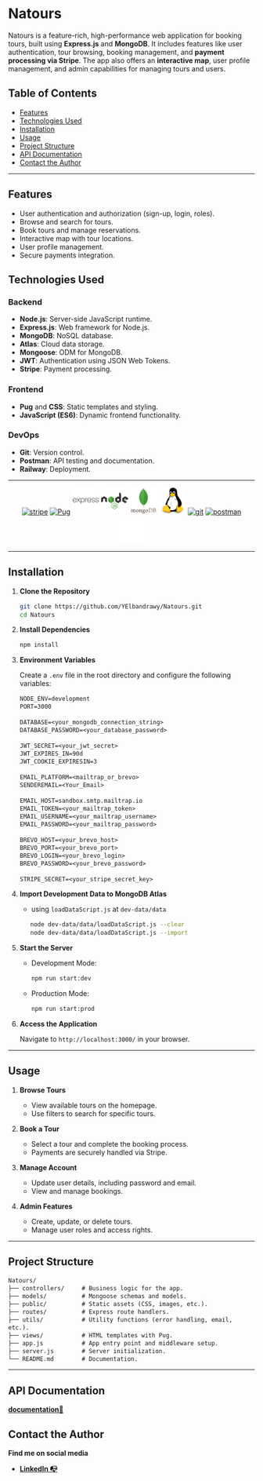 # Natours

Natours is a feature-rich, high-performance web application for booking tours, built using **Express.js** and **MongoDB**. It includes features like user authentication, tour browsing, booking management, and **payment processing via Stripe**. The app also offers an **interactive map**, user profile management, and admin capabilities for managing tours and users.

## Table of Contents

- [Features](#features)
- [Technologies Used](#technologies-used)
- [Installation](#installation)
- [Usage](#usage)
- [Project Structure](#project-structure)
- [API Documentation](#api-documentation)
- [Contact the Author](#contact-the-author)

---

## Features

- User authentication and authorization (sign-up, login, roles).
- Browse and search for tours.
- Book tours and manage reservations.
- Interactive map with tour locations.
- User profile management.
- Secure payments integration.

## Technologies Used

### Backend

- **Node.js**: Server-side JavaScript runtime.
- **Express.js**: Web framework for Node.js.
- **MongoDB**: NoSQL database.
- **Atlas**: Cloud data storage.
- **Mongoose**: ODM for MongoDB.
- **JWT**: Authentication using JSON Web Tokens.
- **Stripe**: Payment processing.

### Frontend

- **Pug** and **CSS**: Static templates and styling.
- **JavaScript (ES6)**: Dynamic frontend functionality.

### DevOps

- **Git**: Version control.
- **Postman**: API testing and documentation.
- **Railway**: Deployment.

---

<p align='center'>
<a target="_blank" href="https://stripe.com" style="display: inline-block;">
  <img src="https://www.vectorlogo.zone/logos/stripe/stripe-ar21.svg" alt="stripe" width="55" height="45" />
</a>
<a target="_blank" href="https://pugjs.org" style="display: inline-block;">
  <img src="https://cdn.worldvectorlogo.com/logos/pug.svg" alt="Pug" width="55" height="55" />
</a>
<a target="_blank" href="https://raw.githubusercontent.com/devicons/devicon/master/icons/express/express-original-wordmark.svg" style="display: inline-block;"><img src="https://raw.githubusercontent.com/devicons/devicon/master/icons/express/express-original-wordmark.svg" alt="express" width="55" height="55" /></a>
<a target="_blank" href="https://raw.githubusercontent.com/devicons/devicon/master/icons/nodejs/nodejs-original-wordmark.svg" style="display: inline-block;"><img src="https://raw.githubusercontent.com/devicons/devicon/master/icons/nodejs/nodejs-original-wordmark.svg" alt="nodejs" width="55" height="55" /></a>
<a target="_blank" href="https://raw.githubusercontent.com/devicons/devicon/master/icons/mongodb/mongodb-original-wordmark.svg" style="display: inline-block;"><img src="https://raw.githubusercontent.com/devicons/devicon/master/icons/mongodb/mongodb-original-wordmark.svg" alt="mongodb" width="55" height="55" /></a>
<a target="_blank" href="https://raw.githubusercontent.com/devicons/devicon/master/icons/linux/linux-original.svg" style="display: inline-block;"><img src="https://raw.githubusercontent.com/devicons/devicon/master/icons/linux/linux-original.svg" alt="linux" width="55" height="55" /></a>
<a target="_blank" href="https://www.vectorlogo.zone/logos/git-scm/git-scm-icon.svg" style="display: inline-block;"><img src="https://www.vectorlogo.zone/logos/git-scm/git-scm-icon.svg" alt="git" width="55" height="55" /></a>
<a target="_blank" href="https://www.vectorlogo.zone/logos/getpostman/getpostman-icon.svg" style="display: inline-block;"><img src="https://www.vectorlogo.zone/logos/getpostman/getpostman-icon.svg" alt="postman" width="55" height="55" /></a>
<a target="_blank" href="https://raw.githubusercontent.com/devicons/devicon/master/icons/railway/railway-original.svg" style="display: inline-block;"><img src="https://raw.githubusercontent.com/devicons/devicon/master/icons/railway/railway-original.svg" alt="railway" width="55" height="55" /></a>
</p>

---

## Installation

1. **Clone the Repository**

   ```bash
   git clone https://github.com/YElbandrawy/Natours.git
   cd Natours
   ```

2. **Install Dependencies**

   ```bash
   npm install
   ```

3. **Environment Variables**

   Create a `.env` file in the root directory and configure the following variables:

   ```env
   NODE_ENV=development
   PORT=3000

   DATABASE=<your_mongodb_connection_string>
   DATABASE_PASSWORD=<your_database_password>

   JWT_SECRET=<your_jwt_secret>
   JWT_EXPIRES_IN=90d
   JWT_COOKIE_EXPIRESIN=3

   EMAIL_PLATFORM=<mailtrap_or_brevo>
   SENDEREMAIL=<Your_Email>

   EMAIL_HOST=sandbox.smtp.mailtrap.io
   EMAIL_TOKEN=<your_mailtrap_token>
   EMAIL_USERNAME=<your_mailtrap_username>
   EMAIL_PASSWORD=<your_mailtrap_password>

   BREVO_HOST=<your_brevo_host>
   BREVO_PORT=<your_brevo_port>
   BREVO_LOGIN=<your_brevo_login>
   BREVO_PASSWORD=<your_brevo_password>

   STRIPE_SECRET=<your_stripe_secret_key>
   ```

4. **Import Development Data to MongoDB Atlas**

   - using `loadDataScript.js` at `dev-data/data`

   ```bash
      node dev-data/data/loadDataScript.js --clear
      node dev-data/data/loadDataScript.js --import
   ```

5. **Start the Server**

   - Development Mode:

     ```bash
     npm run start:dev
     ```

   - Production Mode:
     ```bash
     npm run start:prod
     ```

6. **Access the Application**

   Navigate to `http://localhost:3000/` in your browser.

---

## Usage

1. **Browse Tours**

   - View available tours on the homepage.
   - Use filters to search for specific tours.

2. **Book a Tour**

   - Select a tour and complete the booking process.
   - Payments are securely handled via Stripe.

3. **Manage Account**

   - Update user details, including password and email.
   - View and manage bookings.

4. **Admin Features**
   - Create, update, or delete tours.
   - Manage user roles and access rights.

---

## Project Structure

```plaintext
Natours/
├── controllers/     # Business logic for the app.
├── models/          # Mongoose schemas and models.
├── public/          # Static assets (CSS, images, etc.).
├── routes/          # Express route handlers.
├── utils/           # Utility functions (error handling, email, etc.).
├── views/           # HTML templates with Pug.
├── app.js           # App entry point and middleware setup.
├── server.js        # Server initialization.
└── README.md        # Documentation.
```

---

## API Documentation

**[documentation🔗](https://documenter.getpostman.com/view/38019494/2sAYQcEA1R)**

## Contact the Author

**Find me on social media**

- **[LinkedIn 📭](https://www.linkedin.com/in/youssef-elbandrawy)**
